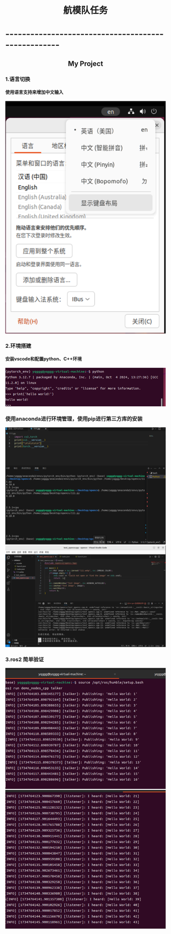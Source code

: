 # <center>航模队任务<center>
# ---------------------------------------------------
## <center>My Project
### 1.语言切换
<h4>使用语言支持来增加中文输入</h4>

![Logo](/image/language.png "language")

### 2.环境搭建
<h4>安装vscode和配置python、C++环境</h4>

![Logo](/image/python.png "python")
<h3>使用anaconda进行环境管理，使用pip进行第三方库的安装</h3>

![Logo](/image/cv2_torch.png "cv2_torch")
![Logo](/image/c++.png "c++")

### 3.ros2 简单验证 
![Logo](/image/talker.png "talk")
![logo](/image/listener.png "listen")
